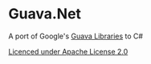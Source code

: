 Guava.Net
=========

A port of Google's [Guava Libraries](https://code.google.com/p/guava-libraries/) to C#

[Licenced under Apache License 2.0](http://www.apache.org/licenses/LICENSE-2.0)

